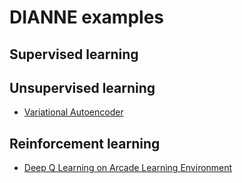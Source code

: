 DIANNE examples
===============

Supervised learning
-------------------

Unsupervised learning
---------------------
  * [Variational Autoencoder](dianne.examples.vae/README.md)

Reinforcement learning
----------------------
  * [Deep Q Learning on Arcade Learning Environment](dianne.examples.rl.ale/README.md)
